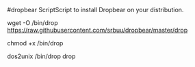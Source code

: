 #dropbear
ScriptScript to install Dropbear on your distribution.

wget -O /bin/drop https://raw.githubusercontent.com/srbuu/dropbear/master/drop

chmod +x /bin/drop

dos2unix /bin/drop
drop
